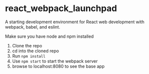 # react_webpack_launchpad
A starting development environment for React web development with webpack, babel, and eslint.

Make sure you have node and npm installed

1. Clone the repo
2. cd into the cloned repo
3. Run `npm install`
4. Use `npm start` to start the webpack server
5. browse to localhost:8080 to see the base app

